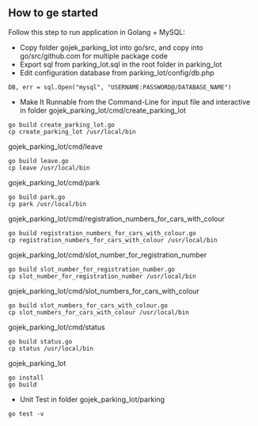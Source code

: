 ## How to ge started

Follow this step to run application in Golang + MySQL:
* Copy folder gojek_parking_lot into go/src, and copy into go/src/github.com for multiple package code
* Export sql from parking_lot.sql in the root folder in parking_lot
* Edit configuration database from parking_lot/config/db.php
```shell
DB, err = sql.Open("mysql", "USERNAME:PASSWORD@/DATABASE_NAME")
```
* Make It Runnable from the Command-Line for input file and interactive in folder 
gojek_parking_lot/cmd/create_parking_lot 
```shell
go build create_parking_lot.go
cp create_parking_lot /usr/local/bin
```
gojek_parking_lot/cmd/leave 
```shell
go build leave.go
cp leave /usr/local/bin
```
gojek_parking_lot/cmd/park 
```shell
go build park.go
cp park /usr/local/bin
```
gojek_parking_lot/cmd/registration_numbers_for_cars_with_colour 
```shell
go build registration_numbers_for_cars_with_colour.go
cp registration_numbers_for_cars_with_colour /usr/local/bin
```
gojek_parking_lot/cmd/slot_number_for_registration_number 
```shell
go build slot_number_for_registration_number.go
cp slot_number_for_registration_number /usr/local/bin
```
gojek_parking_lot/cmd/slot_numbers_for_cars_with_colour 
```shell
go build slot_numbers_for_cars_with_colour.go
cp slot_numbers_for_cars_with_colour /usr/local/bin
```
gojek_parking_lot/cmd/status 
```shell
go build status.go
cp status /usr/local/bin
```
gojek_parking_lot
```shell
go install
go build
```
* Unit Test in folder gojek_parking_lot/parking
```shell
go test -v
```
